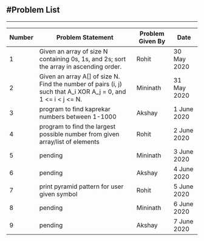 #Problem List
----------------

----------------
|Number   | Problem Statement  | Problem Given By  |  Date |
|---|---|---|---|
| 1  |Given an array of size N containing 0s, 1s, and 2s; sort the array in ascending order.   |  Rohit | 30 May 2020 |
|  2 |Given an array A[] of size N. Find the number of pairs (i, j) such that  A_i  XOR  A_j  = 0, and 1 <= i < j <= N.   | Mininath  |  31 May 2020 |
|  3 | program to find kaprekar numbers between 1-1000  |Akshay   | 1 June 2020  |
|  4 | program to find the largest possible number from given array/list of elements  |Rohit   | 2 June 2020  |
|  5 | pending  |Mininath   | 3 June 2020  |
|  6 | pending  |Akshay   | 4 June 2020  |
|  7 | print pyramid pattern for user given symbol  |Rohit   | 5 June 2020  |
|  8 | pending  |Mininath  | 6 June 2020  |
|  9 | pending  |Akshay  | 7 June 2020  |